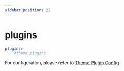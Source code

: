 ```yaml
---
sidebar_position: 21
---
```


# plugins

```yaml
plugins:
	#theme plugins
```

For configuration, please refer to [Theme Plugin Config]()

